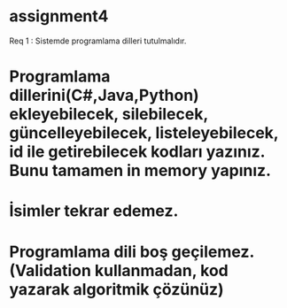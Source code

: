 # assignment4

Req 1 : Sistemde programlama dilleri tutulmalıdır.

<h1>Programlama dillerini(C#,Java,Python) ekleyebilecek, silebilecek, güncelleyebilecek, listeleyebilecek, id ile getirebilecek kodları yazınız. Bunu tamamen in memory yapınız.
<h1>İsimler tekrar edemez.</h1>
<h1>Programlama dili boş geçilemez. (Validation kullanmadan, kod yazarak algoritmik çözünüz)</h1>
